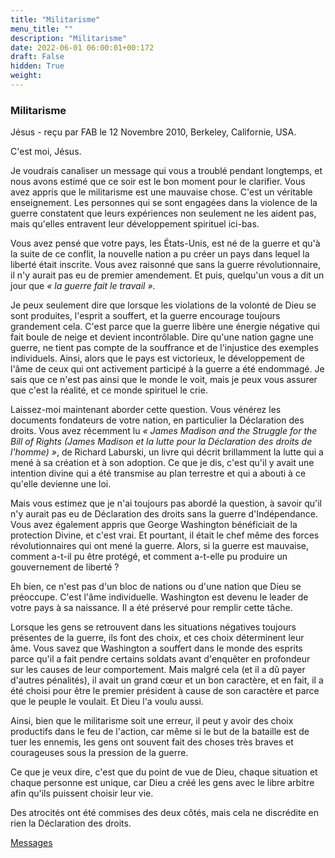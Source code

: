 ```yaml
---
title: "Militarisme"
menu_title: ""
description: "Militarisme"
date: 2022-06-01 06:00:01+00:172
draft: False
hidden: True
weight:
---
```

### Militarisme

Jésus - reçu par FAB le 12 Novembre 2010, Berkeley, Californie, USA.

C'est moi, Jésus.

Je voudrais canaliser un message qui vous a troublé pendant longtemps, et nous avons estimé que ce soir est le bon moment pour le clarifier. Vous avez appris que le militarisme est une mauvaise chose. C'est un véritable enseignement. Les personnes qui se sont engagées dans la violence de la guerre constatent que leurs expériences non seulement ne les aident pas, mais qu'elles entravent leur développement spirituel ici-bas.

Vous avez pensé que votre pays, les États-Unis, est né de la guerre et qu'à la suite de ce conflit, la nouvelle nation a pu créer un pays dans lequel la liberté était inscrite. Vous avez raisonné que sans la guerre révolutionnaire, il n'y aurait pas eu de premier amendement. Et puis, quelqu'un vous a dit un jour que *« la guerre fait le travail »*.

Je peux seulement dire que lorsque les violations de la volonté de Dieu se sont produites, l'esprit a souffert, et la guerre encourage toujours grandement cela. C'est parce que la guerre libère une énergie négative qui fait boule de neige et devient incontrôlable. Dire qu'une nation gagne une guerre, ne tient pas compte de la souffrance et de l'injustice des exemples individuels. Ainsi, alors que le pays est victorieux, le développement de l'âme de ceux qui ont activement participé à la guerre a été endommagé. Je sais que ce n'est pas ainsi que le monde le voit, mais je peux vous assurer que c'est la réalité, et ce monde spirituel le crie.

Laissez-moi maintenant aborder cette question. Vous vénérez les documents fondateurs de votre nation, en particulier la Déclaration des droits. Vous avez récemment lu *« James Madison and the Struggle for the Bill of Rights (James Madison et la lutte pour la Déclaration des droits de l'homme) »*, de Richard Laburski, un livre qui décrit brillamment la lutte qui a mené à sa création et à son adoption. Ce que je dis, c'est qu'il y avait une intention divine qui a été transmise au plan terrestre et qui a abouti à ce qu'elle devienne une loi.

Mais vous estimez que je n'ai toujours pas abordé la question, à savoir qu'il n'y aurait pas eu de Déclaration des droits sans la guerre d'Indépendance. Vous avez également appris que George Washington bénéficiait de la protection Divine, et c'est vrai. Et pourtant, il était le chef même des forces révolutionnaires qui ont mené la guerre. Alors, si la guerre est mauvaise, comment a-t-il pu être protégé, et comment a-t-elle pu produire un gouvernement de liberté ?

Eh bien, ce n'est pas d'un bloc de nations ou d'une nation que Dieu se préoccupe. C'est l'âme individuelle. Washington est devenu le leader de votre pays à sa naissance. Il a été préservé pour remplir cette tâche.

Lorsque les gens se retrouvent dans les situations négatives toujours présentes de la guerre, ils font des choix, et ces choix déterminent leur âme. Vous savez que Washington a souffert dans le monde des esprits parce qu'il a fait pendre certains soldats avant d'enquêter en profondeur sur les causes de leur comportement. Mais malgré cela (et il a dû payer d'autres pénalités), il avait un grand cœur et un bon caractère, et en fait, il a été choisi pour être le premier président à cause de son caractère et parce que le peuple le voulait. Et Dieu l'a voulu aussi.

Ainsi, bien que le militarisme soit une erreur, il peut y avoir des choix productifs dans le feu de l'action, car même si le but de la bataille est de tuer les ennemis, les gens ont souvent fait des choses très braves et courageuses sous la pression de la guerre.

Ce que je veux dire, c'est que du point de vue de Dieu, chaque situation et chaque personne est unique, car Dieu a créé les gens avec le libre arbitre afin qu'ils puissent choisir leur vie.

Des atrocités ont été commises des deux côtés, mais cela ne discrédite en rien la Déclaration des droits.

[Messages](/fr-contemporary-messages/fr-contemporary-messages-by-date-order/fr-contemporary-messages-2010)